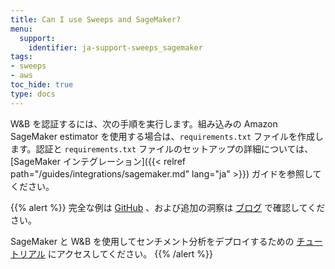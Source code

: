 ```yaml
---
title: Can I use Sweeps and SageMaker?
menu:
  support:
    identifier: ja-support-sweeps_sagemaker
tags:
- sweeps
- aws
toc_hide: true
type: docs
---
```


W&B を認証するには、次の手順を実行します。組み込みの Amazon SageMaker estimator を使用する場合は、`requirements.txt` ファイルを作成します。認証と `requirements.txt` ファイルのセットアップの詳細については、[SageMaker インテグレーション]({{< relref path="/guides/integrations/sagemaker.md" lang="ja" >}}) ガイドを参照してください。

{{% alert %}}
完全な例は [GitHub](https://github.com/wandb/examples/tree/master/examples/pytorch/pytorch-cifar10-sagemaker) 、および追加の洞察は [ブログ](https://wandb.ai/site/articles/running-sweeps-with-sagemaker) で確認してください。

SageMaker と W&B を使用してセンチメント分析をデプロイするための [チュートリアル](https://wandb.ai/authors/sagemaker/reports/Deploy-Sentiment-Analyzer-Using-SageMaker-and-W-B--VmlldzoxODA1ODE) にアクセスしてください。
{{% /alert %}}
